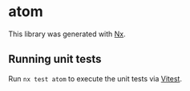 # atom

This library was generated with [Nx](https://nx.dev).

## Running unit tests

Run `nx test atom` to execute the unit tests via [Vitest](https://vitest.dev/).
